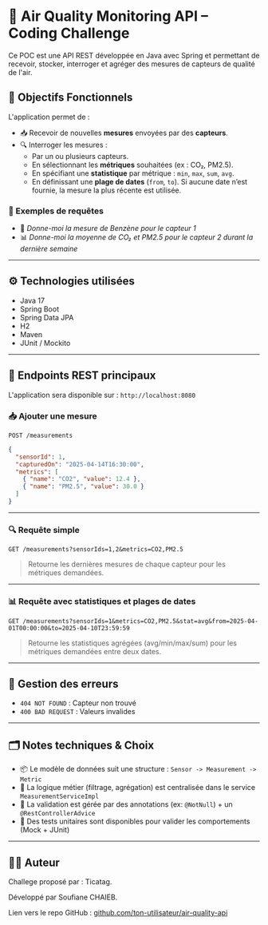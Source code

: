 
# 🌿 Air Quality Monitoring API – Coding Challenge

Ce POC est une API REST développée en Java avec Spring et permettant de recevoir, stocker, interroger et agréger des mesures de capteurs de qualité de l'air.

## 📌 Objectifs Fonctionnels

L'application permet de :

- 📥 Recevoir de nouvelles **mesures** envoyées par des **capteurs**.
- 🔍 Interroger les mesures :
  - Par un ou plusieurs capteurs.
  - En sélectionnant les **métriques** souhaitées (ex : CO₂, PM2.5).
  - En spécifiant une **statistique** par métrique : `min`, `max`, `sum`, `avg`.
  - En définissant une **plage de dates** (`from`, `to`). Si aucune date n’est fournie, la mesure la plus récente est utilisée.

### 🧪 Exemples de requêtes

- 📄 *Donne-moi la mesure de Benzène pour le capteur 1*
- 📊 *Donne-moi la moyenne de CO₂ et PM2.5 pour le capteur 2 durant la dernière semaine*

---

## ⚙️ Technologies utilisées

- Java 17
- Spring Boot
- Spring Data JPA
- H2
- Maven
- JUnit / Mockito

---

## 🔧 Endpoints REST principaux

L'application sera disponible sur : `http://localhost:8080`

### 📥 Ajouter une mesure

`POST /measurements`

```json
{
  "sensorId": 1,
  "capturedOn": "2025-04-14T16:30:00",
  "metrics": [
    { "name": "CO2", "value": 12.4 },
    { "name": "PM2.5", "value": 30.0 }
  ]
}
```

---

### 🔍 Requête simple

`GET /measurements?sensorIds=1,2&metrics=CO2,PM2.5`

> Retourne les dernières mesures de chaque capteur pour les métriques demandées.

---

### 📊 Requête avec statistiques et plages de dates

`GET /measurements?sensorIds=1&metrics=CO2,PM2.5&stat=avg&from=2025-04-01T00:00:00&to=2025-04-10T23:59:59`

> Retourne les statistiques agrégées (avg/min/max/sum) pour les métriques demandées entre deux dates.

---

## 🛑 Gestion des erreurs

- `404 NOT FOUND` : Capteur non trouvé
- `400 BAD REQUEST` : Valeurs invalides

---

## 🗂️ Notes techniques & Choix

- 📦 Le modèle de données suit une structure : `Sensor -> Measurement -> Metric`
- 📐 La logique métier (filtrage, agrégation) est centralisée dans le service `MeasurementServiceImpl`
- 🔄 La validation est gérée par des annotations (ex: `@NotNull`) + un `@RestControllerAdvice`
- 🧪 Des tests unitaires sont disponibles pour valider les comportements (Mock + JUnit)

---
## 👨‍💻 Auteur

Challege proposé par : Ticatag.

Développé par Soufiane CHAIEB.

Lien vers le repo GitHub : [github.com/ton-utilisateur/air-quality-api](https://github.com/soufChb/air-quality-app)


